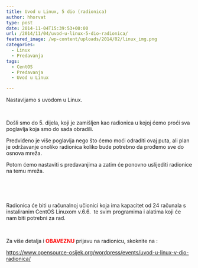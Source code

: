 ```yaml
---
title: Uvod u Linux, 5 dio (radionica)
author: hhorvat
type: post
date: 2014-11-04T15:39:53+00:00
url: /2014/11/04/uvod-u-linux-5-dio-radionica/
featured_image: /wp-content/uploads/2014/02/linux_img.png
categories:
  - Linux
  - Predavanja
tags:
  - CentOS
  - Predavanja
  - Uvod u Linux

---
```

Nastavljamo s uvodom u Linux.

&nbsp;

Došli smo do 5. dijela, koji je zamišljen kao radionica u kojoj ćemo proći sva poglavlja koja smo do sada obradili.

Predviđeno je više poglavlja nego što ćemo moći odraditi ovaj puta, ali plan je održavanje onoliko radionica koliko bude potrebno da prođemo sve do osnova mreža.

Potom ćemo nastaviti s predavanjima a zatim će ponovno uslijediti radionice na temu mreža.

&nbsp;

&nbsp;

Radionica će biti u računalnoj učionici koja ima kapacitet od 24 računala s instaliranim CentOS Linuxom v.6.6.  te svim programima i alatima koji će nam biti potrebni za rad.

&nbsp;

Za više detalja i <span style="color: #ff0000;"><strong>OBAVEZNU</strong></span> prijavu na radionicu, skoknite na :

<https://www.opensource-osijek.org/wordpress/events/uvod-u-linux-v-dio-radionica/>